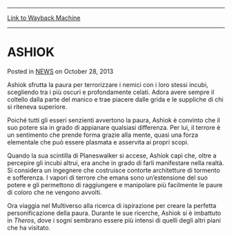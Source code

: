
---
[Link to Wayback Machine](https://web.archive.org/web/20211018194527/https://magic.wizards.com/en/articles/archive/ashiok-2013-10-28-1)

[_metadata_:description]:- "Ashiok sfrutta la paura per terrorizzare i nemici con i loro stessi incubi, scegliendo tra i più oscuri e profondamente celati. Adora avere sempre il coltello dalla parte del manico e trae piacere dalle grida e le suppliche di chi si riteneva superiore. Poiché tutti gli esseri senzienti avvertono la paura, Ashiok è convinto che il suo potere sia in grado di appianare qualsiasi"
[_metadata_:generator]:- "Drupal 7 (http://drupal.org)"
[_metadata_:node]:- "115661"
[_metadata_:publish_date]:- "2013-10-28"
[_metadata_:source]:- "div-main-content"
[_metadata_:title]:- "ASHIOK"
[_metadata_:wayback_capture_timestamp]:- "2021-10-18 19:45:27"
[_metadata_:wayback_raw_url]:- "https://web.archive.org/web/20211018194527id_/https://magic.wizards.com/en/articles/archive/ashiok-2013-10-28-1"
[_metadata_:wayback_url]:- "https://magic.wizards.com/en/articles/archive/ashiok-2013-10-28-1"
---


ASHIOK
======



 Posted in [NEWS](/en/articles)
 on October 28, 2013 










Ashiok sfrutta la paura per terrorizzare i nemici con i loro stessi incubi, scegliendo tra i più oscuri e profondamente celati. Adora avere sempre il coltello dalla parte del manico e trae piacere dalle grida e le suppliche di chi si riteneva superiore.  
  

Poiché tutti gli esseri senzienti avvertono la paura, Ashiok è convinto che il suo potere sia in grado di appianare qualsiasi differenza. Per lui, il terrore è un sentimento che prende forma grazie alla mente, quasi una forza elementale che può essere plasmata e asservita ai propri scopi.


Quando la sua scintilla di Planeswalker si accese, Ashiok capì che, oltre a percepire gli incubi altrui, era anche in grado di farli manifestare nella realtà. Si considera un ingegnere che costruisce contorte architetture di tormento e sofferenza. I vapori di terrore che emana sono un’estensione del suo potere e gli permettono di raggiungere e manipolare più facilmente le paure di coloro che ne vengono avvolti.  
  

Ora viaggia nel Multiverso alla ricerca di ispirazione per creare la perfetta personificazione della paura. Durante le sue ricerche, Ashiok si è imbattuto in *Theros*, dove i sogni sembrano essere più intensi di quelli degli altri piani che ha visitato.  

 







